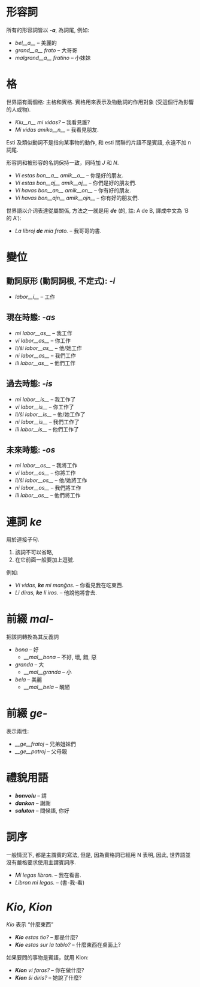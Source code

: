 # 形容詞

所有的形容詞皆以 *__-a__*, 為詞尾, 例如:

- *bel__a__* – 美麗的
- *grand__a__ frato* – 大哥哥
- *malgrand__a__ fratino* – 小妹妹

# 格

世界語有兩個格: 主格和賓格. 賓格用來表示及物動詞的作用對象 (受這個行為影響的人或物).

- *Kiu__n__ mi vidas?* – 我看見誰?
- *Mi vidas amiko__n__* – 我看見朋友.

Esti 及類似動詞不是指向某事物的動作, 和 esti 關聯的片語不是賓語, 永遠不加 n 詞尾.

形容詞和被形容的名詞保持一致，同時加 *J* 和 *N*.

- *Vi estas bon__a__ amik__o__* – 你是好的朋友.
- *Vi estas bon__aj__ amik__oj__* – 你們是好的朋友們.
- *Vi havas bon__an__ amik__on__* – 你有好的朋友.
- *Vi havas bon__ajn__ amik__ojn__* – 你有好的朋友們.


世界語以介词表達從屬關係, 方法之一就是用 *__de__* (的, 註: A de B, 譯成中文為 'B 的 A'):

- *La libroj __de__ mia frato.* – 我哥哥的書.

# 變位 

## 動詞原形 (動詞詞根, 不定式): *-i*
  
- *labor__i__*          – 工作

## 現在時態: *-as*

- *mi labor__as__*      – 我工作
- *vi labor__as__*      – 你工作
- *li/ŝi labor__as__*   – 他/她工作
- *ni labor__as__*      – 我們工作
- *ili labor__as__*     – 他們工作

## 過去時態: *-is*

- *mi labor__is__*      – 我工作了
- *vi labor__is__*      – 你工作了
- *li/ŝi labor__is__*   – 他/她工作了
- *ni labor__is__*      – 我們工作了
- *ili labor__is__*     – 他們工作了

## 未來時態: *-os*

- *mi labor__os__*      – 我將工作
- *vi labor__os__*      – 你將工作
- *li/ŝi labor__os__*   – 他/她將工作
- *ni labor__os__*      – 我們將工作
- *ili labor__os__*     – 他們將工作

# 連詞 *ke*

用於連接子句. 

1. 該詞不可以省略,
2. 在它前面一般要加上逗號.

例如:

- *Vi vidas, __ke__ mi manĝas.* – 你看見我在吃東西.
- *Li diras, __ke__ li iros.* – 他說他將會去.

# 前綴 *mal-*

把該詞轉換為其反義詞

- *bona* – 好
  - *__mal__bona* – 不好, 壞, 錯, 惡
- *granda* – 大
  - *__mal__granda* – 小
- *bela* – 美麗
  - *__mal__bela* – 醜陋

# 前綴 *ge-*

表示兩性:

- *__ge__fratoj* – 兄弟姐妹們
- *__ge__patroj* – 父母親

# 禮貌用語

- *__bonvolu__* – 請
- *__dankon__* – 謝謝
- *__saluton__* – 問候語, 你好

# 詞序

 一般情況下, 都是主謂賓的寫法, 但是, 因為賓格詞已經用 N 表明, 因此, 世界語並沒有嚴格要求使用主謂賓詞序.

- *Mi legas libron.* – 我在看書.
- *Libron mi legas.* – (書-我-看)

# *Kio, Kion*

*Kio* 表示 “什麼東西”

- *__Kio__ estas tio?* – 那是什麼?
- *__Kio__ estas sur la tablo?* – 什麼東西在桌面上?

 如果要問的事物是賓語，就用 Kion:

- *__Kion__ vi faras?* – 你在做什麼?
- *__Kion__ ŝi diris?* – 她說了什麼?

